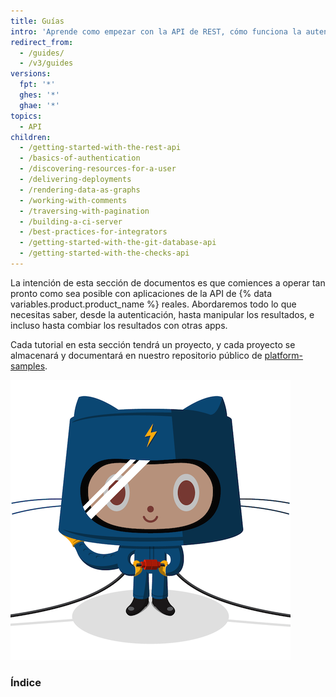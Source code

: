 ```yaml
---
title: Guías
intro: 'Aprende como empezar con la API de REST, cómo funciona la autenticación, o cómo utilizar la API de REST para tareas diveras.'
redirect_from:
  - /guides/
  - /v3/guides
versions:
  fpt: '*'
  ghes: '*'
  ghae: '*'
topics:
  - API
children:
  - /getting-started-with-the-rest-api
  - /basics-of-authentication
  - /discovering-resources-for-a-user
  - /delivering-deployments
  - /rendering-data-as-graphs
  - /working-with-comments
  - /traversing-with-pagination
  - /building-a-ci-server
  - /best-practices-for-integrators
  - /getting-started-with-the-git-database-api
  - /getting-started-with-the-checks-api
---
```

La intención de esta sección de documentos es que comiences a operar tan pronto como sea posible con aplicaciones de la API de {% data variables.product.product_name %} reales. Abordaremos todo lo que necesitas saber, desde la autenticación, hasta manipular los resultados, e incluso hasta combiar los resultados con otras apps.

Cada tutorial en esta sección tendrá un proyecto, y cada proyecto se almacenará y documentará en nuestro repositorio público de [platform-samples](https://github.com/github/platform-samples).

![El Electrocat](/assets/images/electrocat.png)
### Índice
